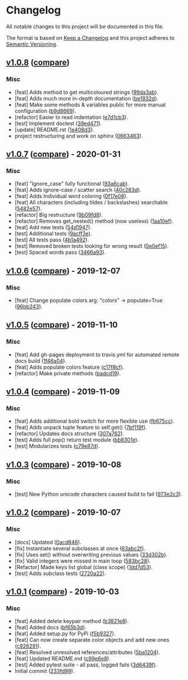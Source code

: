 # Changelog
All notable changes to this project will be documented in this file.

The format is based on [Keep a Changelog](http://keepachangelog.com/en/1.0.0/)
and this project adheres to [Semantic Versioning](http://semver.org/spec/v2.0.0.html).

## [v1.0.8](https://github.com/jshwi/object_colors/releases/tag/v1.0.8) ([compare](https://github.com/jshwi/object_colors/compare/v1.0.7...v1.0.8))

### Misc
- [feat] Adds method to get multicoloured strings ([99da3ab](https://github.com/jshwi/object_colors/commit/99da3ab606b807625362aca8066a84e9d649e9f4)).
- [feat] Adds much more in-depth documentation ([be1932d](https://github.com/jshwi/object_colors/commit/be1932da8c2c9d074c19ea944ddd114dea912a35)).
- [feat] Make some methods & variables public for more manual configuration ([b9d8669](https://github.com/jshwi/object_colors/commit/b9d8669a030f1e44b7761f04f8ff8f717fb35ef9)).
- [refactor] Easier to read indentation ([e7d1cb3](https://github.com/jshwi/object_colors/commit/e7d1cb36239f2c62a8881ceb6fccc838fc5caf76)).
- [test] Implement doctest ([39ed471](https://github.com/jshwi/object_colors/commit/39ed4712bb1b44210307efd2d1e6e3bd2980c493)).
- [update] README.rst ([1e408d3](https://github.com/jshwi/object_colors/commit/1e408d3d4e139c769b4b4224541e960651c09c3d)).
- project restructuring and work on sphinx ([0663463](https://github.com/jshwi/object_colors/commit/0663463ede7d96732a86ee6a2eb5c7757dbae493)).


## [v1.0.7](https://github.com/jshwi/object_colors/releases/tag/v1.0.7) ([compare](https://github.com/jshwi/object_colors/compare/v1.0.6...v1.0.7)) - 2020-01-31

### Misc
- [feat] "Ignore_case" fully functional ([93a6cab](https://github.com/jshwi/object_colors/commit/93a6cab329ecc2f959385905712a5bd890ba9e83)).
- [feat] Adds ignore-case / scatter search ([40c283d](https://github.com/jshwi/object_colors/commit/40c283dae03814bef15365fd1becbd7329ef4d6d)).
- [feat] Adds Individual word coloring ([0f17e08](https://github.com/jshwi/object_colors/commit/0f17e08e35ebdf4f96330992f0e9c69ad1b870e2)).
- [feat] All characters (including tildes / backslashes) searchable ([5482e57](https://github.com/jshwi/object_colors/commit/5482e57c9bc598becad0d246bcbb61628b9777e5)).
- [refactor] Big restructure ([9b09fd8](https://github.com/jshwi/object_colors/commit/9b09fd8c25a731ca137d77dd0ae053effb73530e)).
- [refactor] Removes get_nested() method (now useless) ([1aa10ef](https://github.com/jshwi/object_colors/commit/1aa10ef7e29b9e95c2b2c6f67758a8f7d970c462)).
- [teat] Add new tests ([54d1947](https://github.com/jshwi/object_colors/commit/54d1947520aae9e46e531993e9e54183eaf83a2a)).
- [test] Additional tests ([9acff3e](https://github.com/jshwi/object_colors/commit/9acff3ea1dc7f4385a45fbbfbe48be075d0200f2)).
- [test] All tests pass ([4b1a492](https://github.com/jshwi/object_colors/commit/4b1a4921e93fca0d413435e5fba826da4fc82675)).
- [test] Removed broken tests looking for wrong result ([0e0ef15](https://github.com/jshwi/object_colors/commit/0e0ef15ab601b6a4ad6ab1f9fe416661616b9943)).
- [test] Spaced words pass ([3466a93](https://github.com/jshwi/object_colors/commit/3466a93d5bc5aab281cac2821bcc4febb9d58967)).


## [v1.0.6](https://github.com/jshwi/object_colors/releases/tag/v1.0.6) ([compare](https://github.com/jshwi/object_colors/compare/v1.0.5...v1.0.6)) - 2019-12-07

### Misc
- [feat] Change populate colors arg: "colors" -> populate=True ([96bb243](https://github.com/jshwi/object_colors/commit/96bb24391ae14b2c2fa73d5aa0d15beb472f6b72)).


## [v1.0.5](https://github.com/jshwi/object_colors/releases/tag/v1.0.5) ([compare](https://github.com/jshwi/object_colors/compare/v1.0.4...v1.0.5)) - 2019-11-10

### Misc
- [feat] Add gh-pages deployment to travis.yml for automated remote docs build ([1f46a04](https://github.com/jshwi/object_colors/commit/1f46a04e5fe21a22ffa71161db70caa65e9b6db5)).
- [feat] Adds populate colors feature ([c17f8cf](https://github.com/jshwi/object_colors/commit/c17f8cf2132a5896f02fc0007b441497fb2a8658)).
- [refactor] Make private methods ([badcd19](https://github.com/jshwi/object_colors/commit/badcd193e45b5f9609d9f91c26a0222cf54043f6)).


## [v1.0.4](https://github.com/jshwi/object_colors/releases/tag/v1.0.4) ([compare](https://github.com/jshwi/object_colors/compare/v1.0.3...v1.0.4)) - 2019-11-09

### Misc
- [feat] Adds additional bold switch for more flexible use ([fb675cc](https://github.com/jshwi/object_colors/commit/fb675cc9269a2ec9be393eef45ec1ae53a67f97e)).
- [feat] Adds unpack tuple feature to self.get() ([7bf119f](https://github.com/jshwi/object_colors/commit/7bf119f517e497a2c5f07edee54cbc9285369008)).
- [refactor] Updates docs structure ([307a762](https://github.com/jshwi/object_colors/commit/307a762a4545789e961c852615ec14814b4040f8)).
- [test] Adds full pop() return test module ([bb8301e](https://github.com/jshwi/object_colors/commit/bb8301ead3306d5b0c8359a4ad8672c2948373d0)).
- [test] Modularizes tests ([c79e87d](https://github.com/jshwi/object_colors/commit/c79e87d3723eb01a63cc679ff6ffbbd2a5e7e79d)).


## [v1.0.3](https://github.com/jshwi/object_colors/releases/tag/v1.0.3) ([compare](https://github.com/jshwi/object_colors/compare/v1.0.2...v1.0.3)) - 2019-10-08

### Misc
- [test] New Python unicode characters caused build to fail ([973e2c3](https://github.com/jshwi/object_colors/commit/973e2c30ab2b1e2324d18bf11d6e9afefc378854)).


## [v1.0.2](https://github.com/jshwi/object_colors/releases/tag/v1.0.2) ([compare](https://github.com/jshwi/object_colors/compare/v1.0.1...v1.0.2)) - 2019-10-07

### Misc
- [docs] Updated ([0acd846](https://github.com/jshwi/object_colors/commit/0acd846265cbc254236616c9f4afa89816883357)).
- [fix] Instantiate several subclasses at once ([63abc2f](https://github.com/jshwi/object_colors/commit/63abc2f869507bf2cc48386b8a3c6a1238c249f5)).
- [fix] Uses set() without overwriting previous values ([33d302b](https://github.com/jshwi/object_colors/commit/33d302bad77d69a8b4c2ab7d55e873a6d9e8c041)).
- [fix] Valid integers were missed in main loop ([583bc28](https://github.com/jshwi/object_colors/commit/583bc287d3bef1cf4cc96ca1bc2e69026541af13)).
- [Refactor] Made keys list global (class scope) ([1dd7d53](https://github.com/jshwi/object_colors/commit/1dd7d535fc90130ddad25afc9300cdfbe4f42102)).
- [test] Adds subclass tests ([2720a22](https://github.com/jshwi/object_colors/commit/2720a223ed7ddd6dbe246589b64a365b66a1beb6)).


## [v1.0.1](https://github.com/jshwi/object_colors/releases/tag/v1.0.1) ([compare](https://github.com/jshwi/object_colors/compare/233fd991be9d224b365058f7359a365c046fb3cd...v1.0.1)) - 2019-10-03

### Misc
- [feat] Added delete keypair method ([b3821e8](https://github.com/jshwi/object_colors/commit/b3821e86b6058f21cde0c2edf8d10d30661831cd)).
- [feat] Added docs ([bf65b3d](https://github.com/jshwi/object_colors/commit/bf65b3d8db5f79fa685aac4b16807da0098b7f2f)).
- [feat] Added setup.py for PyPi ([f5b9327](https://github.com/jshwi/object_colors/commit/f5b9327d4c7c1c9dc900ecae5d2996804f1e9624)).
- [feat] Can now create separate color objects and add new ones ([c926291](https://github.com/jshwi/object_colors/commit/c926291de98877ed9463cda29d729dae9278247c)).
- [feat] Resolved unresolved references/attributes ([5ba1204](https://github.com/jshwi/object_colors/commit/5ba12046568c85c5b881d68caee366d5b2b38c1f)).
- [feat] Updated README.md ([c99e6e8](https://github.com/jshwi/object_colors/commit/c99e6e8b626bd94971a7d2d054ed0d3e919e582a)).
- [test] Added pytest suite - all pass, logged fails ([3d6439f](https://github.com/jshwi/object_colors/commit/3d6439f55db43fc80bcc05b63796781720316920)).
- Initial commit ([233fd99](https://github.com/jshwi/object_colors/commit/233fd991be9d224b365058f7359a365c046fb3cd)).


